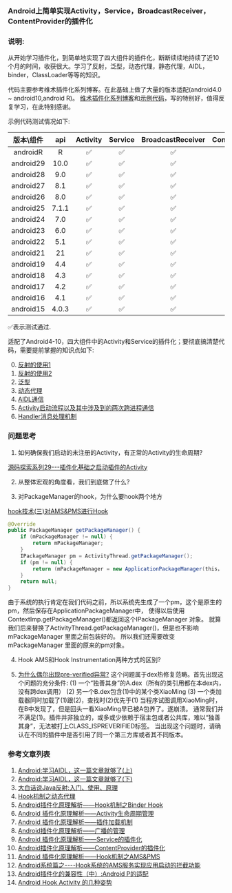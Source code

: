### Android上简单实现Activity，Service，BroadcastReceiver，ContentProvider的插件化

### 说明:
从开始学习插件化，到简单地实现了四大组件的插件化，断断续续地持续了近10个月的时间，收获很大。学习了反射，泛型，动态代理，静态代理，AIDL，binder，ClassLoader等等的知识。

代码主要参考维术插件化系列博客。在此基础上做了大量的版本适配(android4.0 ~ android10,android R)。
[维术插件化系列博客](http://weishu.me/2016/01/28/understand-plugin-framework-overview/)和[示例代码](https://github.com/tiann/understand-plugin-framework)，写的特别好，值得反复学习，在此特别感谢。

示例代码测试情况如下:

| 版本\组件 | api | Activity | Service | BroadcastReceiver | ContentProvider |
| :----: | :----: | :----: | :----: | :----: | :----: |
| androidR | R | ✅ | ✅ | ✅ | ✅ |
| android29 | 10.0 | ✅ | ✅ | ✅ | ✅ |
| android28 | 9.0 | ✅ | ✅ | ✅ | ✅ |
| android27 | 8.1 | ✅ | ✅ | ✅ | ✅ |
| android26 | 8.0 | ✅ | ✅ | ✅ | ✅ |
| android25 | 7.1.1 | ✅ | ✅ | ✅ | ✅ |
| android24 | 7.0 | ✅ | ✅ | ✅ | ✅ |
| android23 | 6.0 | ✅ | ✅ | ✅ | ✅ |
| android22 | 5.1 | ✅ | ✅ | ✅ | ✅ |
| android21 | 21 | ✅ | ✅ | ✅ | ✅ |
| android19 | 4.4 | ✅ | ✅ | ✅ | ✅ |
| android18 | 4.3 | ✅ | ✅ | ✅ | ✅ |
| android17 | 4.2 | ✅ | ✅ | ✅ | ✅ |
| android16 | 4.1 | ✅ | ✅ | ✅ | ✅ |
| android15 | 4.0.3 | ✅ | ✅ | ✅ | ✅ |

✅表示测试通过.

适配了Android4-10，四大组件中的Activity和Service的插件化；要彻底搞清楚代码，需要提前掌握的知识点如下:

0. [反射的使用1](https://blog.csdn.net/gdutxiaoxu/article/details/68947735)
1. [反射的使用2](https://www.geeksforgeeks.org/reflection-in-java/)
2. [泛型](https://blog.csdn.net/s10461/article/details/53941091)
3. [动态代理](https://blog.csdn.net/u011784767/article/details/78281384)
4. [AIDL通信](https://blog.csdn.net/luoyanglizi/article/details/51980630)
5. [Activity启动流程以及其中涉及到的两次跨进程通信](http://www.520monkey.com/archives/867)
6. [Handler消息处理机制](https://blog.csdn.net/guolin_blog/article/details/9991569)


### 问题思考
1. 如何确保我们启动的未注册的Activity，有正常的Activity的生命周期?

[源码探索系列29---插件化基础之启动插件的Activity](http://sanjay-f.github.io/2016/04/01/%E6%BA%90%E7%A0%81%E6%8E%A2%E7%B4%A2%E7%B3%BB%E5%88%9729---%E6%8F%92%E4%BB%B6%E5%8C%96%E5%9F%BA%E7%A1%80%E4%B9%8B%E5%90%AF%E5%8A%A8%E6%8F%92%E4%BB%B6%E7%9A%84Activity/)

2. 从整体宏观的角度看，我们到底做了什么?

3. 对PackageManager的hook，为什么要hook两个地方

[hook技术(三)对AMS&PMS进行Hook](https://blog.csdn.net/wangwei708846696/article/details/79525467)

```java
@Override
public PackageManager getPackageManager() {
    if (mPackageManager != null) {
        return mPackageManager;
    }
    IPackageManager pm = ActivityThread.getPackageManager();
    if (pm != null) {
        return (mPackageManager = new ApplicationPackageManager(this， pm));
    }
    return null;
}
```

由于系统的执行肯定在我们代码之前，所以系统先生成了一个pm，这个是原生的pm，然后保存在ApplicationPackageManager中，
使得以后使用ContextImp.getPackageManager()都返回这个IPackageManager 对象。
就算我们后来替换了ActivityThread.getPackageManager()，但是也不影响mPackageManager 里面之前包装好的。
所以我们还需要改变mPackageManager 里面的原来的pm对象。

4. Hook AMS和Hook Instrumentation两种方式的区别?

5. [为什么偶尔出现pre-verified异常?](https://github.com/wequick/Small/wiki/Android-FAQ)
这个问题属于dex热修复范畴。首先出现这个问题的充分条件:
    (1) 一个“独善其身”的A.dex（所有的类引用都在本dex内，没有跨dex调用）
    (2) 另一个B.dex包含(1)中的某个类XiaoMing
    (3) 一个类加载器同时加载了(1)跟(2)，查找时(2)优先于(1)
当程序试图调用XiaoMing时，在B中发现了，但是回头一看XiaoMing早已被A包养了。遂崩溃。
通常我们并不满足(1)。插件并非独立的，或多或少依赖于宿主包或者公共库，难以“独善其身”，无法被打上CLASS_ISPREVERIFIED标签。
当出现这个问题时，请确认在不同的插件中是否引用了同一个第三方库或者其不同版本。


### 参考文章列表
1. [Android:学习AIDL，这一篇文章就够了(上)](https://blog.csdn.net/luoyanglizi/article/details/51980630)
2. [Android:学习AIDL，这一篇文章就够了(下)](https://blog.csdn.net/luoyanglizi/article/details/52029091)
3. [大白话说Java反射:入门、使用、原理](https://www.cnblogs.com/chanshuyi/p/head_first_of_reflection.html)
4. [Hook机制之动态代理](http://weishu.me/2016/01/28/understand-plugin-framework-proxy-hook/)
5. [Android插件化原理解析——Hook机制之Binder Hook](http://weishu.me/2016/02/16/understand-plugin-framework-binder-hook/)
6. [Android 插件化原理解析——Activity生命周期管理](http://weishu.me/2016/03/21/understand-plugin-framework-activity-management/)
7. [Android 插件化原理解析——插件加载机制](http://weishu.me/2016/04/05/understand-plugin-framework-classloader/)
8. [Android插件化原理解析——广播的管理](http://weishu.me/2016/04/12/understand-plugin-framework-receiver/)
9. [Android 插件化原理解析——Service的插件化](http://weishu.me/2016/05/11/understand-plugin-framework-service/)
10. [Android插件化原理解析——ContentProvider的插件化](http://weishu.me/2016/07/12/understand-plugin-framework-content-provider/)
11. [Android 插件化原理解析——Hook机制之AMS&PMS](http://weishu.me/2016/03/07/understand-plugin-framework-ams-pms-hook/)
12. [Android系统篇之----Hook系统的AMS服务实现应用启动的拦截功能](http://www.520monkey.com/archives/867)
13. [Android插件化的兼容性（中）:Android P的适配](https://www.cnblogs.com/Jax/p/9521305.html)
14. [Android Hook Activity 的几种姿势](https://blog.csdn.net/gdutxiaoxu/article/details/81459910)
